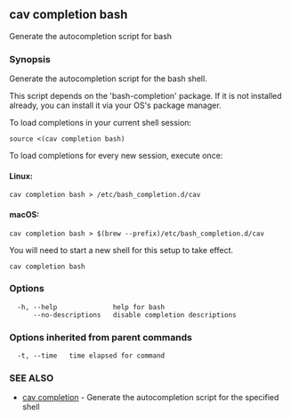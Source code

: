 ## cav completion bash

Generate the autocompletion script for bash

### Synopsis

Generate the autocompletion script for the bash shell.

This script depends on the 'bash-completion' package.
If it is not installed already, you can install it via your OS's package manager.

To load completions in your current shell session:

	source <(cav completion bash)

To load completions for every new session, execute once:

#### Linux:

	cav completion bash > /etc/bash_completion.d/cav

#### macOS:

	cav completion bash > $(brew --prefix)/etc/bash_completion.d/cav

You will need to start a new shell for this setup to take effect.


```
cav completion bash
```

### Options

```
  -h, --help              help for bash
      --no-descriptions   disable completion descriptions
```

### Options inherited from parent commands

```
  -t, --time   time elapsed for command
```

### SEE ALSO

* [cav completion](cav_completion.md)	 - Generate the autocompletion script for the specified shell

